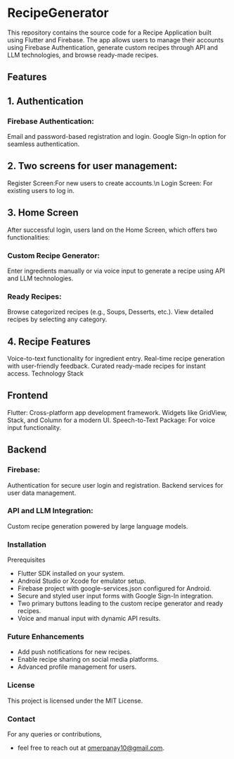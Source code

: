 
# RecipeGenerator

This repository contains the source code for a Recipe Application built using Flutter and Firebase. The app allows users to manage their accounts using Firebase Authentication, generate custom recipes through API and LLM technologies, and browse ready-made recipes.

## Features

## 1. Authentication
### Firebase Authentication:
Email and password-based registration and login.
Google Sign-In option for seamless authentication.

## 2. Two screens for user management:
Register Screen:For new users to create accounts.\n
Login Screen: For existing users to log in.


## 3. Home Screen
After successful login, users land on the Home Screen, which offers two functionalities:
### Custom Recipe Generator:
Enter ingredients manually or via voice input to generate a recipe using API and LLM technologies.
### Ready Recipes:
Browse categorized recipes (e.g., Soups, Desserts, etc.).
View detailed recipes by selecting any category.
## 4. Recipe Features
Voice-to-text functionality for ingredient entry.
Real-time recipe generation with user-friendly feedback.
Curated ready-made recipes for instant access.
Technology Stack
## Frontend
Flutter:
Cross-platform app development framework.
Widgets like GridView, Stack, and Column for a modern UI.
Speech-to-Text Package: For voice input functionality.
## Backend
### Firebase:
Authentication for secure user login and registration.
Backend services for user data management.
### API and LLM Integration:
Custom recipe generation powered by large language models.
### Installation
Prerequisites
- Flutter SDK installed on your system.
- Android Studio or Xcode for emulator setup.
- Firebase project with google-services.json configured for Android.
- Secure and styled user input forms with Google Sign-In integration.
- Two primary buttons leading to the custom recipe generator and ready recipes.
- Voice and manual input with dynamic API results.
### Future Enhancements
- Add push notifications for new recipes.
- Enable recipe sharing on social media platforms.
- Advanced profile management for users.
### License
This project is licensed under the MIT License.

### Contact
For any queries or contributions, 
- feel free to reach out at omerpanay10@gmail.com.
